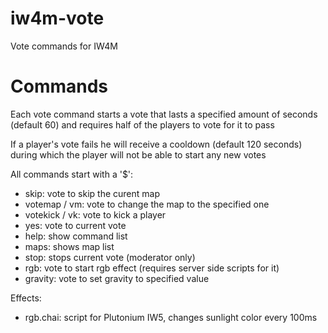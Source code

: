 # iw4m-vote
Vote commands for IW4M
# Commands
Each vote command starts a vote that lasts a specified amount of seconds (default 60) and requires half of the players to vote for it to pass

If a player's vote fails he will receive a cooldown (default 120 seconds) during which the player will not be able to start any new votes

All commands start with a '$':

* skip: vote to skip the curent map
* votemap / vm: vote to change the map to the specified one
* votekick / vk: vote to kick a player
* yes: vote to current vote
* help: show command list
* maps: shows map list
* stop: stops current vote (moderator only)
* rgb: vote to start rgb effect (requires server side scripts for it)
* gravity: vote to set gravity to specified value

Effects:
* rgb.chai: script for Plutonium IW5, changes sunlight color every 100ms

